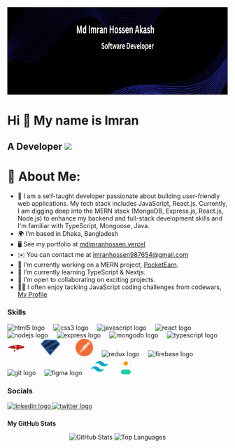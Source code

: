 <div align="center">
  <img height="200" src="https://github.com/m-im-ha/m-im-ha/blob/main/github_banner.png"  />
</div>

Hi 👋 My name is Imran
===============================

A Developer ![](https://komarev.com/ghpvc/?username=m-im-ha&color=green)
-----------------------------
# 💫 About Me:

* 💼 I am a self-taught developer passionate about building user-friendly web applications. My tech stack includes JavaScript, React.js. Currently, I am digging deep into the MERN stack (MongoDB, Express.js, React.js, Node.js) to enhance my backend and full-stack development skills and I'm familiar with TypeScript, Mongoose, Java.
* 🌍  I'm based in Dhaka, Bangladesh
* 🖥️  See my portfolio at [mdimranhossen.vercel](https://mdimranhossen.vercel.app/)
* ✉️  You can contact me at [imranhossen987654@gmail.com](mailto:imranhossen987654@gmail.com)
* 🚀  I'm currently working on a MERN project, [PocketEarn](https://pocketearn-b01ea.web.app/).
* 🧠  I'm currently learning TypeScript & Nextjs.
* 🤝  I'm open to collaborating on exciting projects.
* 👩‍💻  I often enjoy tackling JavaScript coding challenges from codewars, [My Profile](https://www.codewars.com/users/m_im_ha)

### Skills

<div align="left">
  <img src="https://cdn.jsdelivr.net/gh/devicons/devicon/icons/html5/html5-original.svg" height="40" alt="html5 logo"  />
  <img width="12" />
  <img src="https://cdn.jsdelivr.net/gh/devicons/devicon/icons/css3/css3-original.svg" height="40" alt="css3 logo"  />
  <img width="12" />
  <img src="https://cdn.jsdelivr.net/gh/devicons/devicon/icons/javascript/javascript-original.svg" height="40" alt="javascript logo"  />
  <img width="12" />
  <img src="https://cdn.jsdelivr.net/gh/devicons/devicon/icons/react/react-original.svg" height="40" alt="react logo"  />
  <img width="12" />
  <img src="https://cdn.jsdelivr.net/gh/devicons/devicon/icons/nodejs/nodejs-original.svg" height="40" alt="nodejs logo"  />
  <img width="12" />
  <img src="https://cdn.jsdelivr.net/gh/devicons/devicon/icons/express/express-original.svg" height="40" alt="express logo"  />
  <img width="12" />
  <img src="https://cdn.jsdelivr.net/gh/devicons/devicon/icons/mongodb/mongodb-original.svg" height="40" alt="mongodb logo"  />
  <img width="12" />
  <img src="https://cdn.jsdelivr.net/gh/devicons/devicon/icons/typescript/typescript-original.svg" height="40" alt="typescript logo"  />
  <img width="12" />
  <img src="icons/mongoose.png" height="40" alt="mongoose logo" />
  <img width="12" />
  <img src="icons/zod.png" height="40" alt="zod logo" />
  <img width="12" />
  <img src="icons/postman.png" height="40" alt="postman logo" />
  <img width="12" />
  <img src="https://cdn.jsdelivr.net/gh/devicons/devicon/icons/redux/redux-original.svg" height="40" alt="redux logo"  />
  <img width="12" />
  <img src="https://cdn.jsdelivr.net/gh/devicons/devicon/icons/firebase/firebase-plain.svg" height="40" alt="firebase logo"  />
  <img width="12" />
  <img src="https://cdn.jsdelivr.net/gh/devicons/devicon/icons/git/git-original.svg" height="40" alt="git logo"  />
  <img width="12" />
  <img src="https://cdn.jsdelivr.net/gh/devicons/devicon/icons/figma/figma-original.svg" height="40" alt="figma logo"  />
  <img width="12" />
  <img src="icons/tailwindss.png" height="40" alt="tailwind logo" />
  <img width="12" />
  <img src="icons/daisyui.png" height="40" alt="daisyui logo" />
  <img width="12" />
</div>



### Socials

<div align="left">
  <a href="https://www.linkedin.com/in/md-imran-hossen-akash-865b2b2b1/" target="_blank">
    <img src="https://raw.githubusercontent.com/maurodesouza/profile-readme-generator/master/src/assets/icons/social/linkedin/default.svg" width="52" height="40" alt="linkedin logo"  />
  </a>
  <a href="https://x.com/m_im_ha" target="_blank">
    <img src="https://raw.githubusercontent.com/maurodesouza/profile-readme-generator/master/src/assets/icons/social/twitter/default.svg" width="52" height="40" alt="twitter logo"  />
  </a>
</div>

###

<b>My GitHub Stats</b>

<div align="center">
  <img src="https://github-readme-stats.vercel.app/api?username=m-im-ha&&show_icons=true&theme=radical" alt="GitHub Stats" width="400"/>
  <img src="https://github-readme-stats.vercel.app/api/top-langs?username=m-im-ha&layout=compact&theme=radical" alt="Top Languages" width="400"/>
</div>
